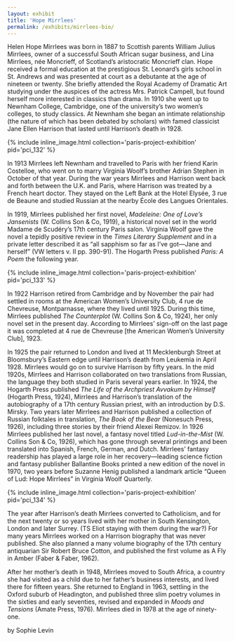 ```yaml
---
layout: exhibit
title: 'Hope Mirrlees'
permalink: /exhibits/mirrlees-bio/
---
```


Helen Hope Mirrlees was born in 1887 to Scottish parents William Julius Mirrlees, owner of a successful South African sugar business, and Lina Mirrlees, née Moncrieff, of Scotland’s aristocratic Moncrieff clan. Hope received a formal education at the prestigious St. Leonard’s girls school in St. Andrews and was presented at court as a debutante at the age of nineteen or twenty. She briefly attended the Royal Academy of Dramatic Art studying under the auspices of the actress Mrs. Patrick Campell, but found herself more interested in classics than drama. In 1910 she went up to Newnham College, Cambridge, one of the university’s two women’s colleges, to study classics. At Newnham she began an intimate relationship (the nature of which has been debated by scholars) with famed classicist Jane Ellen Harrison that lasted until Harrison’s death in 1928.

{% include inline_image.html collection='paris-project-exhibition' pid='pci_132' %}

In 1913 Mirrlees left Newnham and travelled to Paris with her friend Karin Costelloe, who went on to marry Virginia Woolf’s brother Adrian Stephen in October of that year. During the war years Mirrlees and Harrison went back and forth between the U.K. and Paris, where Harrison was treated by a French heart doctor. They stayed on the Left Bank at the Hotel Elysée, 3 rue de Beaune and studied Russian at the nearby École des Langues Orientales.

In 1919, Mirrlees published her first novel, *Madeleine: One of Love’s Jansenists* (W. Collins Son & Co, 1919), a historical novel set in the world Madame de Scudéry’s 17th century Paris salon. Virginia Woolf gave the novel a tepidly positive review in the *Times Literary Supplement* and in a private letter described it as “all sapphism so far as I’ve got—Jane and herself” (VW letters v. II pp. 390-91). The Hogarth Press published *Paris: A Poem* the following year.

{% include inline_image.html collection='paris-project-exhibition' pid='pci_133' %}

In 1922 Harrison retired from Cambridge and by November the pair had settled in rooms at the American Women’s University Club, 4 rue de Chevreuse, Montparnasse, where they lived until 1925. During this time, Mirrlees published *The Counterplot* (W. Collins Son & Co, 1924), her only novel set in the present day. According to Mirrlees’ sign-off on the last page it was completed at 4 rue de Chevreuse [the American Women’s University Club], 1923.

In 1925 the pair returned to London and lived at 11 Mecklenburgh Street at Bloomsbury’s Eastern edge until Harrison’s death from Leukemia in April 1928. Mirrlees would go on to survive Harrison by fifty years. In the mid 1920s, Mirrlees and Harrison collaborated on two translations from Russian, the language they both studied in Paris several years earlier. In 1924, the Hogarth Press published *The Life of the Archpriest Avvakum by Himself* (Hogarth Press, 1924), Mirrlees and Harrison’s translation of the autobiography of a 17th century Russian priest, with an introduction by D.S. Mirsky. Two years later Mirrlees and Harrison published a collection of Russian folktales in translation, *The Book of the Bear* (Nonesuch Press, 1926), including three stories by their friend Alexei Remizov. In 1926 Mirrlees published her last novel, a fantasy novel titled *Lud-in-the-Mist* (W. Collins Son & Co, 1926), which has gone through several printings and been translated into Spanish, French, German, and Dutch. Mirrlees’ fantasy readership has played a large role in her recovery—leading science fiction and fantasy publisher Ballantine Books printed a new edition of the novel in 1970, two years before Suzanne Henig published a landmark article “Queen of Lud: Hope Mirrlees” in Virginia Woolf Quarterly.

{% include inline_image.html collection='paris-project-exhibition' pid='pci_134' %}

The year after Harrison’s death Mirrlees converted to Catholicism, and for the next twenty or so years lived with her mother in South Kensington, London and later Surrey. (TS Eliot staying with them during the war?) For many years Mirrlees worked on a Harrison biography that was never published. She also planned a many volume biography of the 17th century antiquarian Sir Robert Bruce Cotton, and published the first volume as A Fly in Amber (Faber & Faber, 1962).

After her mother’s death in 1948, Mirrlees moved to South Africa, a country she had visited as a child due to her father’s business interests, and lived there for fifteen years. She returned to England in 1963, settling in the Oxford suburb of Headington, and published three slim poetry volumes in the sixties and early seventies, revised and expanded in *Moods and Tensions* (Amate Press, 1976). Mirrlees died in 1978 at the age of ninety-one.

by Sophie Levin
